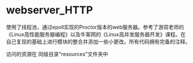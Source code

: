 # webserver_HTTP
使用了线程池，通过epoll实现的Proctor版本的web服务器。参考了游双老师的《Linux高性能服务器编程》以及牛客网的《Linux高并发服务器开发》课程。在自己复现的基础上进行模块的整合并添加一些小更改。所有代码拥有完备的注释。

访问的资源在 同级目录"resources"文件夹中
